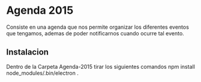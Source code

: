 # Agenda 2015
Consiste en una agenda que nos permite organizar los diferentes eventos que tengamos, ademas de poder notificarnos cuando ocurre tal evento.

## Instalacion
Dentro de la Carpeta Agenda-2015 tirar los siguientes comandos
npm install
node_modules/.bin/electron .


